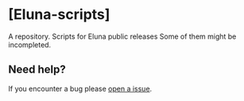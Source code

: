 # [Eluna-scripts]

A repository.
Scripts for Eluna public releases
Some of them might be incompleted.

## Need help?

If you encounter a bug please [open a issue](https://github.com/Cloticc/Eluna-scripts/issues).
